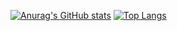 [![Anurag's GitHub stats](https://github-readme-stats.vercel.app/api?username=luviahehe&show_icons=true&count_private=true)](https://github.com/anuraghazra/github-readme-stats)
[![Top Langs](https://github-readme-stats.vercel.app/api/top-langs/?username=luviahehe&layout=compact)](https://github.com/anuraghazra/github-readme-stats)
